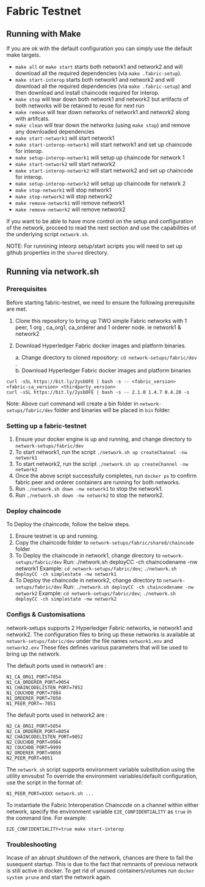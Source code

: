 <!--
 Copyright IBM Corp. All Rights Reserved.

 SPDX-License-Identifier: CC-BY-4.0
 -->
# Fabric Testnet

## Running with Make

If you are ok with the default configuration you can simply use the default make targets.

- `make all` or `make start` starts both network1 and network2 and will download all the required dependencies (via `make .fabric-setup`).
- `make start-interop` starts both network1 and network2 and will download all the required dependencies (via `make .fabric-setup`) and then download and install chaincode required for interop.
- `make stop` will tear down both network1 and network2 but artifacts of both networks will be retained to reuse for next run
- `make remove` will tear down networks of network1 and network2 along with artifcats.
- `make clean` will tear down the networks (using `make stop`) and remove any downloaded dependencies
- `make start-network1` will start network1
- `make start-interop-network1` will start network1 and set up chaincode for interop.
- `make setup-interop-network1` will setup up chaincode for network 1
- `make start-network2` will start network2 
- `make start-interop-network2` will start network2 and set up chaincode for interop.
- `make setup-interop-network2` will setup up chaincode for network 2
- `make stop-network1` will stop network1
- `make stop-network2` will stop network2
- `make remove-network1` will remove network1
- `make remove-network2` will remove network2

If you want to be able to have more control on the setup and configuration of the network, proceed to read the next section and 
use the capabilities of the underlying script `network.sh`.

NOTE: For runnining inteorp setup/start scripts you will need to set up github properties in the `shared` directory. 

## Running via network.sh

### Prerequisites

Before starting fabric-testnet, we need to ensure the following prerequisite are met.

1. Clone this repository to bring up TWO simple Fabric networks with 1 peer, 1 org , ca_org1, ca_orderer and 1 orderer node. ie network1 & network2
2. Download Hyperledger Fabric docker images and platform binaries.

   a. Change directory to cloned repository: `cd network-setups/fabric/dev` . \
   b. Download Hyperledger Fabric docker images and platform binaries

```shell
curl -sSL https://bit.ly/2ysbOFE | bash -s -- <fabric_version> <fabric-ca_version> <thirdparty_version>
curl -sSL https://bit.ly/2ysbOFE | bash -s -- 2.1.0 1.4.7 0.4.20 -s
```

Note: Above curl command will create a bin folder in `network-setups/fabric/dev` folder and binaries will be placed in `bin` folder.

### Setting up a fabric-testnet

1. Ensure your docker engine is up and running, and change directory to `network-setups/fabric/dev`
2. To start network1, run the script `./network.sh up createChannel -nw network1`
3. To start network2, run the script `./network.sh up createChannel -nw network2`
4. Once the above script successfully completes, run `docker ps` to confirm fabric peer and orderer containers are running for both networks.
5. Run `./network.sh down -nw network1` to stop the network1.
6. Run `./network.sh down -nw network2` to stop the network2.

### Deploy chaincode

To Deploy the chaincode, follow the below steps.

1. Ensure testnet is up and running.
2. Copy the chaincode folder to `network-setups/fabric/shared/chaincode` folder
3. To Deploy the chaincode in network1, change directory to `network-setups/fabric/dev` 
   Run: ./network.sh deployCC -ch chaincodename -nw network1 
   Example:
   `cd network-setups/fabric/dev`; `./network.sh deployCC -ch simplestate -nw network1`
4. To Deploy the chaincode in network2, change directory to `network-setups/fabric/dev` 
   Run: `./network.sh deployCC -ch chaincodename -nw network2` 
   Example:
   `cd network-setups/fabric/dev`; `./network.sh deployCC -ch simplestate -nw network2`

### Configs & Customisations
   network-setups supports 2 Hyperledger Fabric networks, ie network1 and network2. 
   The configuration files to bring up these networks is available at `network-setups/fabric/dev` 
   under the file names `network1.env`  and `network2.env` 
   These files defines various parameters that will be used to bring up the network.

   The default ports used in network1 are : 
   ```
   N1_CA_ORG1_PORT=7054 
   N1_CA_ORDERER_PORT=9054 
   N1_CHAINCODELISTEN_PORT=7052 
   N1_COUCHDB_PORT=7084 
   N1_ORDERER_PORT=7050 
   N1_PEER_PORT=-7051 
   ```
   The default ports used in network2 are : 
   
   ```
   N2_CA_ORG1_PORT=5054 
   N2_CA_ORDERER_PORT=8054 
   N2_CHAINCODELISTEN_PORT=9052 
   N2_COUCHDB_PORT=9984 
   N2_COUCHDB_PORT=9999 
   N2_ORDERER_PORT=9050 
   N2_PEER_PORT=9051 
   ```

   The `network.sh` script supports environment variable substitution using the utility envsubst
   To override the environment variables/default configuration, use the script in the format of:
   
   ```
   N1_PEER_PORT=XXXX network.sh ...
   ```

   To instantiate the Fabric Interoperation Chaincode on a channel within either network,
   specify the environment variable `E2E_CONFIDENTIALITY` as `true` in the command line.
   For example:
   ```
   E2E_CONFIDENTIALITY=true make start-interop
   ```

### Troubleshooting
   Incase of an abrupt shutdown of the network, chances are there to fail the susequent startup.
   This is due to the fact that remnants of previous network is still active in docker.
   To get rid of unused containers/volumes run `docker system prune` and start the network again.
